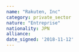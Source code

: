 ```yaml
---
name: "Rakuten, Inc"
category: private_sector
nature: "Entreprise"
nationality: JPN
alliance: 
date_signed: '2018-11-12'
---
```

    